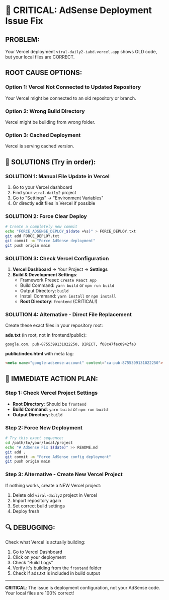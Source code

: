 # 🚨 CRITICAL: AdSense Deployment Issue Fix

## PROBLEM: 
Your Vercel deployment `viral-daily2-iabd.vercel.app` shows OLD code, but your local files are CORRECT.

## ROOT CAUSE OPTIONS:

### Option 1: Vercel Not Connected to Updated Repository
Your Vercel might be connected to an old repository or branch.

### Option 2: Wrong Build Directory
Vercel might be building from wrong folder.

### Option 3: Cached Deployment
Vercel is serving cached version.

## 🚀 SOLUTIONS (Try in order):

### SOLUTION 1: Manual File Update in Vercel
1. Go to your Vercel dashboard
2. Find your `viral-daily2` project
3. Go to "Settings" → "Environment Variables"
4. Or directly edit files in Vercel if possible

### SOLUTION 2: Force Clear Deploy
```bash
# Create a completely new commit
echo "FORCE_ADSENSE_DEPLOY_$(date +%s)" > FORCE_DEPLOY.txt
git add FORCE_DEPLOY.txt
git commit -m "Force AdSense deployment"
git push origin main
```

### SOLUTION 3: Check Vercel Configuration
1. **Vercel Dashboard** → Your Project → **Settings**
2. **Build & Development Settings**:
   - Framework Preset: `Create React App`
   - Build Command: `yarn build` or `npm run build`
   - Output Directory: `build`
   - Install Command: `yarn install` or `npm install`
   - **Root Directory**: `frontend` (CRITICAL!)

### SOLUTION 4: Alternative - Direct File Replacement
Create these exact files in your repository root:

**ads.txt** (in root, not in frontend/public):
```
google.com, pub-8755399131022250, DIRECT, f08c47fec0942fa0
```

**public/index.html** with meta tag:
```html
<meta name="google-adsense-account" content="ca-pub-8755399131022250">
```

## 🎯 IMMEDIATE ACTION PLAN:

### Step 1: Check Vercel Project Settings
- **Root Directory**: Should be `frontend`
- **Build Command**: `yarn build` or `npm run build`  
- **Output Directory**: `build`

### Step 2: Force New Deployment
```bash
# Try this exact sequence:
cd /path/to/your/local/project
echo "# AdSense Fix $(date)" >> README.md
git add .
git commit -m "Force AdSense config deployment"
git push origin main
```

### Step 3: Alternative - Create New Vercel Project
If nothing works, create a NEW Vercel project:
1. Delete old `viral-daily2` project in Vercel
2. Import repository again
3. Set correct build settings
4. Deploy fresh

## 🔍 DEBUGGING:

Check what Vercel is actually building:
1. Go to Vercel Dashboard
2. Click on your deployment
3. Check "Build Logs" 
4. Verify it's building from the `frontend` folder
5. Check if ads.txt is included in build output

---

**CRITICAL**: The issue is deployment configuration, not your AdSense code. Your local files are 100% correct!